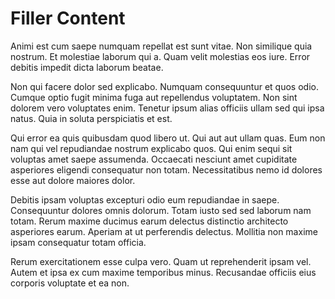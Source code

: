 # Filler Content

Animi est cum saepe numquam repellat est sunt vitae. Non similique quia nostrum. Et molestiae laborum qui a. Quam velit molestias eos iure. Error debitis impedit dicta laborum beatae.

Non qui facere dolor sed explicabo. Numquam consequuntur et quos odio. Cumque optio fugit minima fuga aut repellendus voluptatem. Non sint dolorem vero voluptates enim. Tenetur ipsum alias officiis ullam sed qui ipsa natus. Quia in soluta perspiciatis et est.

Qui error ea quis quibusdam quod libero ut. Qui aut aut ullam quas. Eum non nam qui vel repudiandae nostrum explicabo quos. Qui enim sequi sit voluptas amet saepe assumenda. Occaecati nesciunt amet cupiditate asperiores eligendi consequatur non totam. Necessitatibus nemo id dolores esse aut dolore maiores dolor.

Debitis ipsam voluptas excepturi odio eum repudiandae in saepe. Consequuntur dolores omnis dolorum. Totam iusto sed sed laborum nam totam. Rerum maxime ducimus earum delectus distinctio architecto asperiores earum. Aperiam at ut perferendis delectus. Mollitia non maxime ipsam consequatur totam officia.

Rerum exercitationem esse culpa vero. Quam ut reprehenderit ipsam vel. Autem et ipsa ex cum maxime temporibus minus. Recusandae officiis eius corporis voluptate et ea non.
